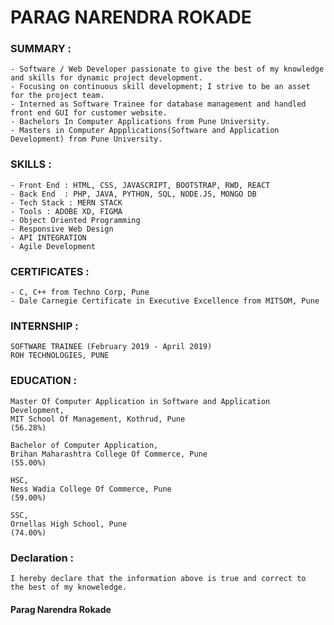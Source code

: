 # PARAG NARENDRA ROKADE
  ### SUMMARY :
    - Software / Web Developer passionate to give the best of my knowledge and skills for dynamic project development.
    - Focusing on continuous skill development; I strive to be an asset for the project team.
    - Interned as Software Trainee for database management and handled front end GUI for customer website.
    - Bachelors In Computer Applications from Pune University. 
    - Masters in Computer Appplications(Software and Application Development) from Pune University.
### SKILLS :
    - Front End : HTML, CSS, JAVASCRIPT, BOOTSTRAP, RWD, REACT 
    - Back End  : PHP, JAVA, PYTHON, SQL, NODE.JS, MONGO DB
    - Tech Stack : MERN STACK
    - Tools : ADOBE XD, FIGMA
    - Object Oriented Programming 
    - Responsive Web Design
    - API INTEGRATION
    - Agile Development 
### CERTIFICATES :
    - C, C++ from Techno Corp, Pune
    - Dale Carnegie Certificate in Executive Excellence from MITSOM, Pune
### INTERNSHIP :
    SOFTWARE TRAINEE (February 2019 - April 2019)
    ROH TECHNOLOGIES, PUNE
    
### EDUCATION :
    Master Of Computer Application in Software and Application Development,
    MIT School Of Management, Kothrud, Pune
    (56.28%)

    Bachelor of Computer Application,
    Brihan Maharashtra College Of Commerce, Pune
    (55.00%)
  
    HSC,
    Ness Wadia College Of Commerce, Pune
    (59.00%)
 
    SSC,
    Ornellas High School, Pune
    (74.00%)
    
### Declaration :
    I hereby declare that the information above is true and correct to  the best of my knoweledge.
  #### Parag Narendra Rokade
    

